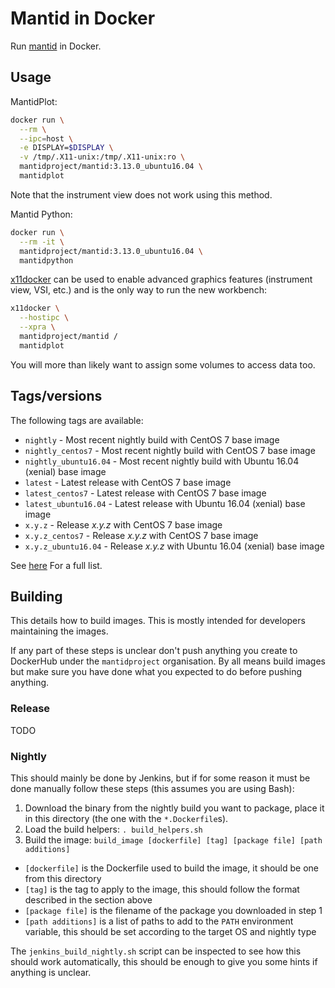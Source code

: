 # Mantid in Docker

Run [mantid](https://www.mantidproject.org) in Docker.

## Usage

MantidPlot:
```sh
docker run \
  --rm \
  --ipc=host \
  -e DISPLAY=$DISPLAY \
  -v /tmp/.X11-unix:/tmp/.X11-unix:ro \
  mantidproject/mantid:3.13.0_ubuntu16.04 \
  mantidplot
```

Note that the instrument view does not work using this method.

Mantid Python:
```sh
docker run \
  --rm -it \
  mantidproject/mantid:3.13.0_ubuntu16.04 \
  mantidpython
```

[x11docker](https://github.com/mviereck/x11docker) can be used to enable
advanced graphics features (instrument view, VSI, etc.) and is the only way to
run the new workbench:
```sh
x11docker \
  --hostipc \
  --xpra \
  mantidproject/mantid /
  mantidplot
```

You will more than likely want to assign some volumes to access data too.

## Tags/versions

The following tags are available:

- `nightly` - Most recent nightly build with CentOS 7 base image
- `nightly_centos7` - Most recent nightly build with CentOS 7 base image
- `nightly_ubuntu16.04` - Most recent nightly build with Ubuntu 16.04 (xenial) base image
- `latest` - Latest release with CentOS 7 base image
- `latest_centos7` - Latest release with CentOS 7 base image
- `latest_ubuntu16.04` - Latest release with Ubuntu 16.04 (xenial) base image
- `x.y.z` - Release *x.y.z* with CentOS 7 base image
- `x.y.z_centos7` - Release *x.y.z* with CentOS 7 base image
- `x.y.z_ubuntu16.04` - Release *x.y.z* with Ubuntu 16.04 (xenial) base image

See [here](https://hub.docker.com/r/mantidproject/mantid/tags/) For a full list.

## Building

This details how to build images. This is mostly intended for developers
maintaining the images.

If any part of these steps is unclear don't push anything you create to
DockerHub under the `mantidproject` organisation. By all means build images but
make sure you have done what you expected to do before pushing anything.

### Release

TODO

### Nightly

This should mainly be done by Jenkins, but if for some reason it must be done
manually follow these steps (this assumes you are using Bash):

1. Download the binary from the nightly build you want to package, place it in
   this directory (the one with the `*.Dockerfile`s).
2. Load the build helpers: `. build_helpers.sh`
3. Build the image: `build_image [dockerfile] [tag] [package file] [path additions]`
  - `[dockerfile]` is the Dockerfile used to build the image, it should be one
      from this directory
  - `[tag]` is the tag to apply to the image, this should follow the format
      described in the section above
  - `[package file]` is the filename of the package you downloaded in step 1
  - `[path additions]` is a list of paths to add to the `PATH` environment
    variable, this should be set according to the target OS and nightly type

The `jenkins_build_nightly.sh` script can be inspected to see how this should
work automatically, this should be enough to give you some hints if anything is
unclear.
